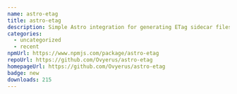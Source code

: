 ```yaml
---
name: astro-etag
title: astro-etag
description: Simple Astro integration for generating ETag sidecar files for your build.
categories:
  - uncategorized
  - recent
npmUrl: https://www.npmjs.com/package/astro-etag
repoUrl: https://github.com/Ovyerus/astro-etag
homepageUrl: https://github.com/Ovyerus/astro-etag
badge: new
downloads: 215
---
```

